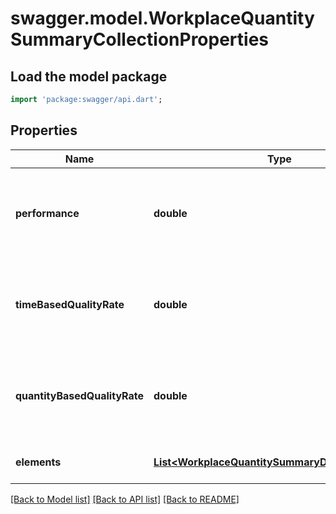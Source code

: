 # swagger.model.WorkplaceQuantitySummaryCollectionProperties

## Load the model package
```dart
import 'package:swagger/api.dart';
```

## Properties
Name | Type | Description | Notes
------------ | ------------- | ------------- | -------------
**performance** | **double** | The performance rate of the workplace during the selected time period. | [optional] [default to null]
**timeBasedQualityRate** | **double** | The time based quality rate of the work-place during the selected time period. | [optional] [default to null]
**quantityBasedQualityRate** | **double** | The quantity based quality rate of the work-place during the selected time period. | [optional] [default to null]
**elements** | [**List&lt;WorkplaceQuantitySummaryDetailProperties&gt;**](WorkplaceQuantitySummaryDetailProperties.md) |  | [optional] [default to []]

[[Back to Model list]](../README.md#documentation-for-models) [[Back to API list]](../README.md#documentation-for-api-endpoints) [[Back to README]](../README.md)

